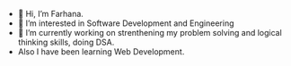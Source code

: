 - 👋 Hi, I’m Farhana.
- 👀 I’m interested in Software Development and Engineering
- 🌱 I’m currently working on strenthening my problem solving and logical thinking skills, doing DSA.
- Also I have been learning Web Development.


<!---
FarhanaK22/FarhanaK22 is a ✨ special ✨ repository because its `README.md` (this file) appears on your GitHub profile.
You can click the Preview link to take a look at your changes.
--->
